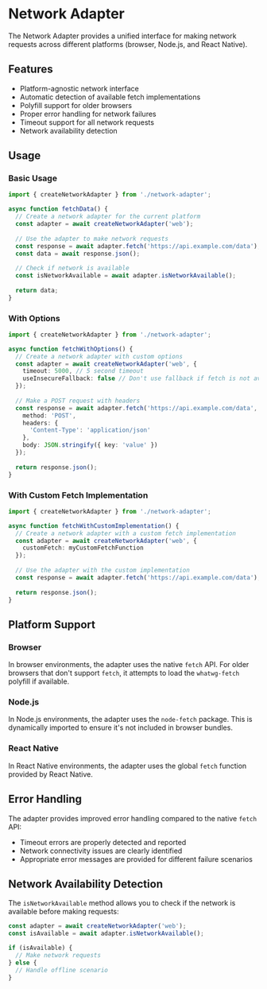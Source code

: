 # Network Adapter

The Network Adapter provides a unified interface for making network requests across different platforms (browser, Node.js, and React Native).

## Features

- Platform-agnostic network interface
- Automatic detection of available fetch implementations
- Polyfill support for older browsers
- Proper error handling for network failures
- Timeout support for all network requests
- Network availability detection

## Usage

### Basic Usage

```typescript
import { createNetworkAdapter } from './network-adapter';

async function fetchData() {
  // Create a network adapter for the current platform
  const adapter = await createNetworkAdapter('web');
  
  // Use the adapter to make network requests
  const response = await adapter.fetch('https://api.example.com/data');
  const data = await response.json();
  
  // Check if network is available
  const isNetworkAvailable = await adapter.isNetworkAvailable();
  
  return data;
}
```

### With Options

```typescript
import { createNetworkAdapter } from './network-adapter';

async function fetchWithOptions() {
  // Create a network adapter with custom options
  const adapter = await createNetworkAdapter('web', {
    timeout: 5000, // 5 second timeout
    useInsecureFallback: false // Don't use fallback if fetch is not available
  });
  
  // Make a POST request with headers
  const response = await adapter.fetch('https://api.example.com/data', {
    method: 'POST',
    headers: {
      'Content-Type': 'application/json'
    },
    body: JSON.stringify({ key: 'value' })
  });
  
  return response.json();
}
```

### With Custom Fetch Implementation

```typescript
import { createNetworkAdapter } from './network-adapter';

async function fetchWithCustomImplementation() {
  // Create a network adapter with a custom fetch implementation
  const adapter = await createNetworkAdapter('web', {
    customFetch: myCustomFetchFunction
  });
  
  // Use the adapter with the custom implementation
  const response = await adapter.fetch('https://api.example.com/data');
  
  return response.json();
}
```

## Platform Support

### Browser

In browser environments, the adapter uses the native `fetch` API. For older browsers that don't support `fetch`, it attempts to load the `whatwg-fetch` polyfill if available.

### Node.js

In Node.js environments, the adapter uses the `node-fetch` package. This is dynamically imported to ensure it's not included in browser bundles.

### React Native

In React Native environments, the adapter uses the global `fetch` function provided by React Native.

## Error Handling

The adapter provides improved error handling compared to the native `fetch` API:

- Timeout errors are properly detected and reported
- Network connectivity issues are clearly identified
- Appropriate error messages are provided for different failure scenarios

## Network Availability Detection

The `isNetworkAvailable` method allows you to check if the network is available before making requests:

```typescript
const adapter = await createNetworkAdapter('web');
const isAvailable = await adapter.isNetworkAvailable();

if (isAvailable) {
  // Make network requests
} else {
  // Handle offline scenario
}
```